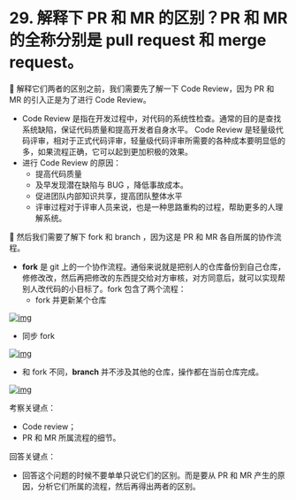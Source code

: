 # 29. 解释下 PR 和 MR 的区别？PR 和 MR 的全称分别是 pull request 和 merge request。

🚀 解释它们两者的区别之前，我们需要先了解一下 Code Review，因为 PR 和 MR 的引入正是为了进行 Code Review。

- Code Review 是指在开发过程中，对代码的系统性检查。通常的目的是查找系统缺陷，保证代码质量和提高开发者自身水平。 Code Review 是轻量级代码评审，相对于正式代码评审，轻量级代码评审所需要的各种成本要明显低的多，如果流程正确，它可以起到更加积极的效果。
- 进行 Code Review 的原因：
  - 提高代码质量
  - 及早发现潜在缺陷与 BUG ，降低事故成本。
  - 促进团队内部知识共享，提高团队整体水平
  - 评审过程对于评审人员来说，也是一种思路重构的过程，帮助更多的人理解系统。

🚀 然后我们需要了解下 fork 和 branch ，因为这是 PR 和 MR 各自所属的协作流程。

- **fork** 是 git 上的一个协作流程。通俗来说就是把别人的仓库备份到自己仓库，修修改改，然后再把修改的东西提交给对方审核，对方同意后，就可以实现帮别人改代码的小目标了。fork 包含了两个流程：
  - fork 并更新某个仓库

[![img](https://image-1302243118.cos.ap-beijing.myqcloud.com/img/a87e005d714e9fd3b8da23c3b20c4fff)](http://static.iocoder.cn/6227935e023affd4e0a339ccd197c8a6)

- 同步 fork

[![img](https://image-1302243118.cos.ap-beijing.myqcloud.com/img/a87e005d714e9fd3b8da23c3b20c4fff)](http://static.iocoder.cn/a87e005d714e9fd3b8da23c3b20c4fff)

- 和 fork 不同，**branch** 并不涉及其他的仓库，操作都在当前仓库完成。

[![img](https://image-1302243118.cos.ap-beijing.myqcloud.com/img/a87e005d714e9fd3b8da23c3b20c4fff)](http://static.iocoder.cn/7200ee4a67dad8b11387fab7abef9f76)

考察关键点：

- Code review；
- PR 和 MR 所属流程的细节。

回答关键点：

- 回答这个问题的时候不要单单只说它们的区别。而是要从 PR 和 MR 产生的原因，分析它们所属的流程，然后再得出两者的区别。

